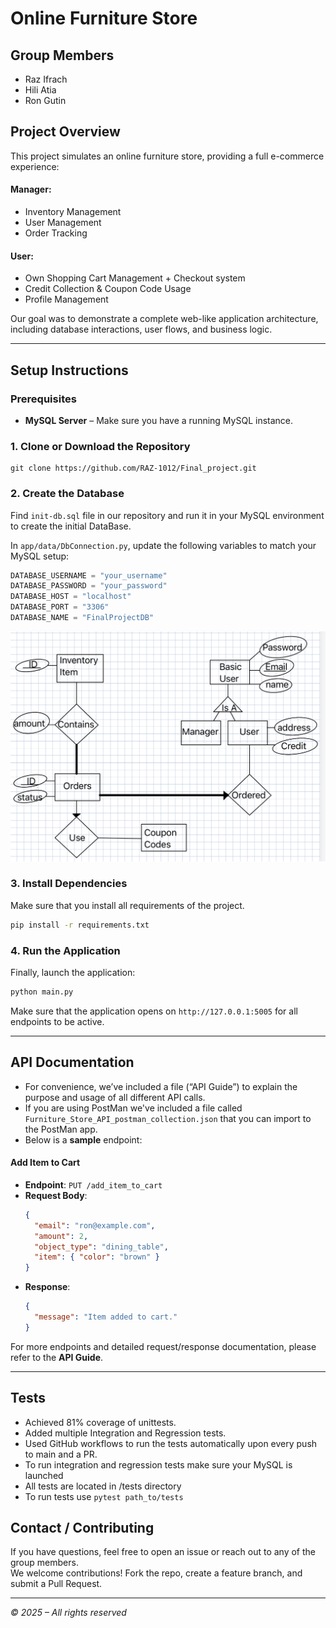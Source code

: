 

# Online Furniture Store

## Group Members
- Raz Ifrach
- Hili Atia
- Ron Gutin

## Project Overview
This project simulates an online furniture store, providing a full e-commerce experience:
#### Manager:
- Inventory Management
- User Management
- Order Tracking 

#### User:
- Own Shopping Cart Management + Checkout system
- Credit Collection & Coupon Code Usage
- Profile Management


Our goal was to demonstrate a complete web-like application architecture, including database interactions, user flows, and business logic.

---

## Setup Instructions

### Prerequisites
- **MySQL Server** – Make sure you have a running MySQL instance.

### 1. Clone or Download the Repository
```
git clone https://github.com/RAZ-1012/Final_project.git
```

### 2. Create the Database
Find `init-db.sql` file in our repository and run it in your MySQL environment to create the initial DataBase. 

In `app/data/DbConnection.py`, update the following variables to match your MySQL setup:
```python
DATABASE_USERNAME = "your_username" 
DATABASE_PASSWORD = "your_password"
DATABASE_HOST = "localhost"
DATABASE_PORT = "3306"
DATABASE_NAME = "FinalProjectDB"
```
![ERD](images_and_pdfs/ERD.jpg "Our Entity Relationship Diagram - Describes all different DB's and relations between them")



### 3. Install Dependencies
Make sure that you install all requirements of the project.
```bash
pip install -r requirements.txt
```



### 4. Run the Application
Finally, launch the application:
```bash
python main.py
```
Make sure that the application opens on `http://127.0.0.1:5005` for all endpoints to be active.

---

## API Documentation
- For convenience, we’ve included a file (“API Guide”) to explain the purpose and usage of all different API calls.
- If you are using PostMan we've included a file called `Furniture_Store_API_postman_collection.json` that you can import to the PostMan app.
- Below is a **sample** endpoint:

#### Add Item to Cart
- **Endpoint**: `PUT /add_item_to_cart`
- **Request Body**:
  ```json
  {
    "email": "ron@example.com",
    "amount": 2,
    "object_type": "dining_table",
    "item": { "color": "brown" }
  }
  ```
- **Response**:
  ```json
  {
    "message": "Item added to cart."
  }
  ```

For more endpoints and detailed request/response documentation, please refer to the **API Guide**.

---

## Tests
- Achieved 81% coverage of unittests.
- Added multiple Integration and Regression tests.
- Used GitHub workflows to run the tests automatically upon every push to main and a PR.
- To run integration and regression tests make sure your MySQL is launched
- All tests are located in /tests directory
- To run tests use `pytest path_to/tests`


## Contact / Contributing
If you have questions, feel free to open an issue or reach out to any of the group members.  
We welcome contributions! Fork the repo, create a feature branch, and submit a Pull Request.

---

*© 2025 – All rights reserved*




